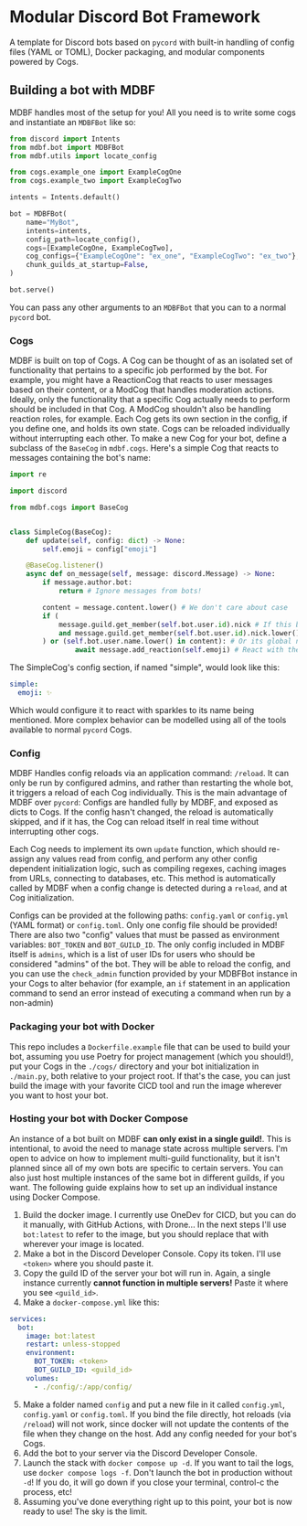 # Modular Discord Bot Framework

A template for Discord bots based on `pycord` with built-in handling of config files (YAML or TOML), Docker packaging, and modular components powered by Cogs.

## Building a bot with MDBF

MDBF handles most of the setup for you! All you need is to write some cogs and instantiate an `MDBFBot` like so:

```python
from discord import Intents
from mdbf.bot import MDBFBot
from mdbf.utils import locate_config

from cogs.example_one import ExampleCogOne
from cogs.example_two import ExampleCogTwo

intents = Intents.default()

bot = MDBFBot(
    name="MyBot",
    intents=intents,
    config_path=locate_config(),
    cogs=[ExampleCogOne, ExampleCogTwo],
    cog_configs={"ExampleCogOne": "ex_one", "ExampleCogTwo": "ex_two"},
    chunk_guilds_at_startup=False,
)

bot.serve()
```

You can pass any other arguments to an `MDBFBot` that you can to a normal `pycord` bot.

### Cogs

MDBF is built on top of Cogs. A Cog can be thought of as an isolated set of functionality that pertains to a specific job performed by the bot. For example, you might have a ReactionCog that reacts to user messages based on their content, or a ModCog that handles moderation actions. Ideally, only the functionality that a specific Cog actually needs to perform should be included in that Cog. A ModCog shouldn't also be handling reaction roles, for example. Each Cog gets its own section in the config, if you define one, and holds its own state. Cogs can be reloaded individually without interrupting each other. To make a new Cog for your bot, define a subclass of the `BaseCog` in `mdbf.cogs`. Here's a simple Cog that reacts to messages containing the bot's name:

```python
import re

import discord

from mdbf.cogs import BaseCog


class SimpleCog(BaseCog):
    def update(self, config: dict) -> None:
        self.emoji = config["emoji"]

    @BaseCog.listener()
    async def on_message(self, message: discord.Message) -> None:
        if message.author.bot:
            return # Ignore messages from bots!

        content = message.content.lower() # We don't care about case
        if (
            message.guild.get_member(self.bot.user.id).nick # If this bot has a nickname...
            and message.guild.get_member(self.bot.user.id).nick.lower() in content # And it's in the message...
        ) or (self.bot.user.name.lower() in content): # Or its global name is in the message...
                await message.add_reaction(self.emoji) # React with the configured emoji
```

The SimpleCog's config section, if named "simple", would look like this:

```yaml
simple:
  emoji: ✨
```

Which would configure it to react with sparkles to its name being mentioned. More complex behavior can be modelled using all of the tools available to normal `pycord` Cogs.

### Config

MDBF Handles config reloads via an application command: `/reload`. It can only be run by configured admins, and rather than restarting the whole bot, it triggers a reload of each Cog individually. This is the main advantage of MDBF over `pycord`: Configs are handled fully by MDBF, and exposed as dicts to Cogs. If the config hasn't changed, the reload is automatically skipped, and if it has, the Cog can reload itself in real time without interrupting other cogs.

Each Cog needs to implement its own `update` function, which should re-assign any values read from config, and perform any other config dependent initialization logic, such as compiling regexes, caching images from URLs, connecting to databases, etc. This method is automatically called by MDBF when a config change is detected during a `reload`, and at Cog initialization.

Configs can be provided at the following paths: `config.yaml` or `config.yml` (YAML format) or `config.toml`. Only one config file should be provided! There are also two "config" values that must be passed as environment variables: `BOT_TOKEN` and `BOT_GUILD_ID`. The only config included in MDBF itself is `admins`, which is a list of user IDs for users who should be considered "admins" of the bot. They will be able to reload the config, and you can use the `check_admin` function provided by your MDBFBot instance in your Cogs to alter behavior (for example, an `if` statement in an application command to send an error instead of executing a command when run by a non-admin)

### Packaging your bot with Docker

This repo includes a `Dockerfile.example` file that can be used to build your bot, assuming you use Poetry for project management (which you should!), put your Cogs in the `./cogs/` directory and your bot initialization in `./main.py`, both relative to your project root. If that's the case, you can just build the image with your favorite CICD tool and run the image wherever you want to host your bot.

### Hosting your bot with Docker Compose

An instance of a bot built on MDBF **can only exist in a single guild!**. This is intentional, to avoid the need to manage state across multiple servers. I'm open to advice on how to implement multi-guild functionality, but it isn't planned since all of my own bots are specific to certain servers. You can also just host multiple instances of the same bot in different guilds, if you want. The following guide explains how to set up an individual instance using Docker Compose.

1. Build the docker image. I currently use OneDev for CICD, but you can do it manually, with GitHub Actions, with Drone... In the next steps I'll use `bot:latest` to refer to the image, but you should replace that with wherever your image is located.
2. Make a bot in the Discord Developer Console. Copy its token. I'll use `<token>` where you should paste it.
3. Copy the guild ID of the server your bot will run in. Again, a single instance currently **cannot function in multiple servers!** Paste it where you see `<guild_id>`.
4. Make a `docker-compose.yml` like this:

```yaml
services:
  bot:
    image: bot:latest
    restart: unless-stopped
    environment:
      BOT_TOKEN: <token>
      BOT_GUILD_ID: <guild_id>
    volumes:
      - ./config/:/app/config/
```

5. Make a folder named `config` and put a new file in it called `config.yml`, `config.yaml` or `config.toml`. If you bind the file directly, hot reloads (via `/reload`) will not work, since docker will not update the contents of the file when they change on the host. Add any config needed for your bot's Cogs.
6. Add the bot to your server via the Discord Developer Console.
7. Launch the stack with `docker compose up -d`. If you want to tail the logs, use `docker compose logs -f`. Don't launch the bot in production without `-d`! If you do, it will go down if you close your terminal, control-c the process, etc!
8. Assuming you've done everything right up to this point, your bot is now ready to use! The sky is the limit.
